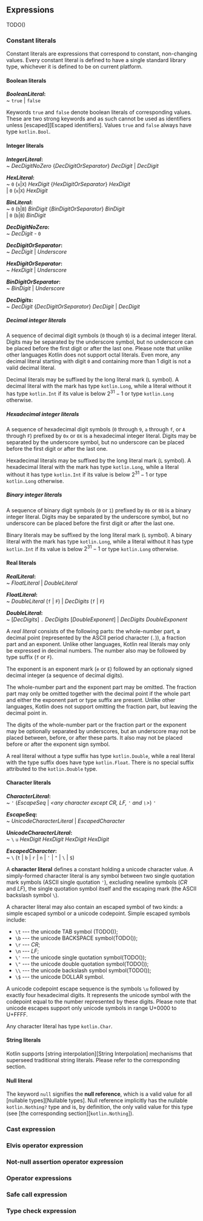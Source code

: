 ## Expressions

TODO()

### Constant literals

Constant literals are expressions that correspond to constant, non-changing values.
Every constant literal is defined to have a single standard library type, whichever
it is defined to be on current platform.

#### Boolean literals

**_BooleanLiteral_:**  
  ~  `true` | `false`

Keywords `true` and `false` denote boolean literals of corresponding values.
These are two strong keywords and as such cannot be used as identifiers unless [escaped][Escaped identifiers].
Values `true` and `false` always have type `kotlin.Bool`.

#### Integer literals

**_IntegerLiteral_:**  
  ~  _DecDigitNoZero_ {_DecDigitOrSeparator_} _DecDigit_
      | _DecDigit_

**_HexLiteral_:**  
  ~  `0` (`x`|`X`) _HexDigit_ {_HexDigitOrSeparator_} _HexDigit_   
      | `0` (`x`|`X`) _HexDigit_

**_BinLiteral_:**  
  ~  `0` (`b`|`B`) _BinDigit_ {_BinDigitOrSeparator_} _BinDigit_   
      | `0` (`b`|`B`) _BinDigit_

**_DecDigitNoZero_:**  
  ~  _DecDigit_ - `0`

**_DecDigitOrSeparator_:**  
  ~  _DecDigit_ | _Underscore_

**_HexDigitOrSeparator_:**  
  ~  _HexDigit_ | _Underscore_

**_BinDigitOrSeparator_:**  
  ~  _BinDigit_ | _Underscore_

**_DecDigits_:**  
  ~  _DecDigit_ {_DecDigitOrSeparator_} _DecDigit_ | _DecDigit_

##### Decimal integer literals

A sequence of decimal digit symbols (`0` though `9`) is a decimal integer literal.
Digits may be separated by the underscore symbol, but no underscore can be placed
before the first digit or after the last one. Please note that unlike other
languages Kotlin does not support octal literals. Even more, any decimal literal
starting with digit `0` and containing more than 1 digit is not a valid decimal literal.

Decimal literals may be suffixed by the long literal mark (`L` symbol).
A decimal literal with the mark has type `kotlin.Long`, while a literal without it
has type `kotlin.Int` if its value is below $2^{31}-1$ or type `kotlin.Long` otherwise.

##### Hexadecimal integer literals

A sequence of hexadecimal digit symbols (`0` through `9`, `a` through `f`, or `A` through `F`)
prefixed by `0x` or `0X` is a hexadecimal integer literal. Digits may be separated by the underscore symbol,
but no underscore can be placed before the first digit or after the last one.

Hexadecimal literals may be suffixed by the long literal mark (`L` symbol).
A hexadecimal literal with the mark has type `kotlin.Long`, while a literal without it
has type `kotlin.Int` if its value is below $2^{31}-1$ or type `kotlin.Long` otherwise.

##### Binary integer literals

A sequence of binary digit symbols (`0` or `1`)
prefixed by `0b` or `0B` is a binary integer literal. Digits may be separated by the underscore symbol,
but no underscore can be placed before the first digit or after the last one.

Binary literals may be suffixed by the long literal mark (`L` symbol).
A binary literal with the mark has type `kotlin.Long`, while a literal without it
has type `kotlin.Int` if its value is below $2^{31}-1$ or type `kotlin.Long` otherwise.

#### Real literals

**_RealLiteral_:**  
  ~  _FloatLiteral_ | _DoubleLiteral_

**_FloatLiteral_:**  
  ~  _DoubleLiteral_ (`f` | `F`)
      | _DecDigits_ (`f` | `F`)

**_DoubleLiteral_:**  
  ~  [_DecDigits_] `.` _DecDigits_ [_DoubleExponent_]
      | _DecDigits_ _DoubleExponent_

A *real literal* consists of the following parts: the whole-number part, a
decimal point (represented by the ASCII period character (`.`)), a fraction part
and an exponent. Unlike other languages, Kotlin real literals may only be expressed
in decimal numbers. The number also may be followed by type suffix (`f` or `F`).

The exponent is an exponent mark (`e` or `E`) followed by an optionaly signed
decimal integer (a sequence of decimal digits).

The whole-number part and the exponent part may be omitted. The fraction part may
only be omitted together with the decimal point if the whole part and either the
exponent part or type suffix are present. Unlike other languages, Kotlin does not
support omitting the fraction part, but leaving the decimal point in.

The digits of the whole-number part or the fraction part or the exponent may be optionally
separated by underscores, but an underscore may not be placed between, before, or after
these parts. It also may not be placed before or after the exponent sign symbol.

A real literal without a type suffix has type `kotlin.Double`, while a real literal
with the type suffix does have type `kotlin.Float`. There is no special suffix
attributed to the `kotlin.Double` type.

#### Character literals

**_CharacterLiteral_:**  
  ~  `'` (_EscapeSeq_ | _<any character except CR, LF, `'` and `\`>_) `'`

**_EscapeSeq_:**  
  ~  _UnicodeCharacterLiteral_ | _EscapedCharacter_

**_UnicodeCharacterLiteral_:**  
  ~  `\` `u` _HexDigit_ _HexDigit_ _HexDigit_ _HexDigit_

**_EscapedCharacter_:**  
  ~  `\` (`t` | `b` | `r` | `n` | `'` | `"` | `\` | `$`)

A **character literal** defines a constant holding a unicode character value.
A simply-formed character literal is any symbol between two single quotation mark
symbols (ASCII single quotation `'`), excluding newline symbols (*CR* and *LF*),
the single quotation symbol itself and the escaping mark (the ASCII backslash symbol `\`).

A character literal may also contain an escaped symbol of two kinds: a simple
escaped symbol or a unicode codepoint. Simple escaped symbols include:

- `\t` --- the unicode TAB symbol (TODO());
- `\b` --- the unicode BACKSPACE symbol(TODO());
- `\r` --- *CR*;
- `\n` --- *LF*;
- `\'` --- the unicode single quotation symbol(TODO());
- `\"` --- the unicode double quotation symbol(TODO());
- `\\` --- the unicode backslash symbol symbol(TODO());
- `\$` --- the unicode DOLLAR symbol.

A unicode codepoint escape sequence is the symbols `\u` followed by exactly four
hexadecimal digits. It represents the unicode symbol with the codepoint equal
to the number represented by these digits.
Please note that unicode escapes support only unicode symbols
in range U+0000 to U+FFFF.

Any character literal has type `kotlin.Char`.

#### String literals

Kotlin supports [string interpolation][String Interpolation] mechanisms
that superseed traditional string literals. Please refer to the corresponding
section.

#### Null literal

The keyword `null` signifies the **null reference**, which is a valid value for all
[nullable types][Nullable types].
Null reference implicitly has the nullable `kotlin.Nothing?` type and is, by definition,
the only valid value for this type (see [the corresponding section][`kotlin.Nothing`]).

### Cast expression

### Elvis operator expression

### Not-null assertion operator expression

### Operator expressions

### Safe call expression

### Type check expression
